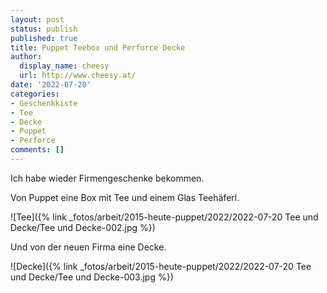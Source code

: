 ```yaml
---
layout: post
status: publish
published: true
title: Puppet Teebox und Perforce Decke
author:
  display_name: cheesy
  url: http://www.cheesy.at/
date: '2022-07-20'
categories:
- Geschenkkiste
- Tee
- Decke
- Puppet
- Perforce
comments: []
---
```

Ich habe wieder Firmengeschenke bekommen.

Von Puppet eine Box mit Tee und einem Glas Teehäferl.

![Tee]({% link _fotos/arbeit/2015-heute-puppet/2022/2022-07-20 Tee und Decke/Tee und Decke-002.jpg %})

Und von der neuen Firma eine Decke.

![Decke]({% link _fotos/arbeit/2015-heute-puppet/2022/2022-07-20 Tee und Decke/Tee und Decke-003.jpg %})
